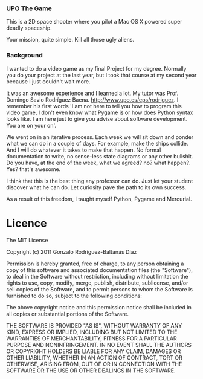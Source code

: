 ### UPO The Game

This is a 2D space shooter where you pilot a Mac OS X powered super deadly spaceship.

Your mission, quite simple. Kill all those ugly aliens.

### Background

I wanted to do a video game as my final Project for my degree. Normally you do your project at the last year, but I took that course at my second year because I just couldn't wait more.

It was an awesome experience and I learned a lot. My tutor was Prof. Domingo Savio Rodríguez Baena. http://www.upo.es/eps/rodriguez. I remember his first words 'I am not here to tell you how to program this video game, I don't even know what Pygame is or how does Python syntax looks like. I am here just to give you advise about software development. You are on your on'.                                                             

We went on in an iterative process. Each week we will sit down and ponder what we can do in a couple of days. For example, make the ships collide. And I will do whatever it takes to make that happen. No formal documentation to write, no sense-less state diagrams or any other bullshit. Do you have, at the end of the week, what we agreed? no? what happen?. Yes? that's awesome.

I think that this is the best thing any professor can do. Just let your student discover what he can do. Let curiosity pave the path to its own success.

As a result of this freedom, I taught myself Python, Pygame and Mercurial. 

Licence
=========

The MIT License

Copyright (c) 2011 Gonzalo Rodríguez-Baltanás Díaz

Permission is hereby granted, free of charge, to any person obtaining a copy of this software and associated documentation files (the "Software"), to deal in the Software without restriction, including without limitation the rights to use, copy, modify, merge, publish, distribute, sublicense, and/or sell copies of the Software, and to permit persons to whom the Software is furnished to do so, subject to the following conditions:

The above copyright notice and this permission notice shall be included in all copies or substantial portions of the Software.

THE SOFTWARE IS PROVIDED "AS IS", WITHOUT WARRANTY OF ANY KIND, EXPRESS OR IMPLIED, INCLUDING BUT NOT LIMITED TO THE WARRANTIES OF MERCHANTABILITY, FITNESS FOR A PARTICULAR PURPOSE AND NONINFRINGEMENT. IN NO EVENT SHALL THE AUTHORS OR COPYRIGHT HOLDERS BE LIABLE FOR ANY CLAIM, DAMAGES OR OTHER LIABILITY, WHETHER IN AN ACTION OF CONTRACT, TORT OR OTHERWISE, ARISING FROM, OUT OF OR IN CONNECTION WITH THE SOFTWARE OR THE USE OR OTHER DEALINGS IN THE SOFTWARE.